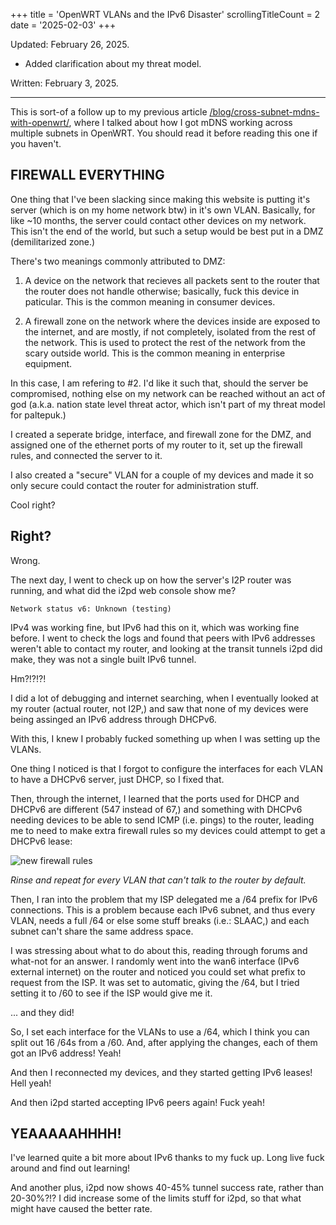+++
title               = 'OpenWRT VLANs and the IPv6 Disaster'
scrollingTitleCount = 2
date                = '2025-02-03'
+++

Updated: February 26, 2025.

- Added clarification about my threat model.

Written: February 3, 2025.

---

This is sort-of a follow up to my previous article
[/blog/cross-subnet-mdns-with-openwrt/](/blog/cross-subnet-mdns-with-openwrt/),
where I talked about how I got mDNS working across multiple subnets in
OpenWRT. You should read it before reading this one if you haven't.

## FIREWALL EVERYTHING

One thing that I've been slacking since making this website is putting it's
server (which is on my home network btw) in it's own VLAN. Basically, for like
~10 months, the server could contact other devices on my network. This isn't the
end of the world, but such a setup would be best put in a DMZ (demilitarized
zone.)

There's two meanings commonly attributed to DMZ:

1. A device on the network that recieves all packets sent to the router that the router does not handle otherwise; basically, fuck this device in paticular. This is the common meaning in consumer devices.

2. A firewall zone on the network where the devices inside are exposed to the internet, and are mostly, if not completely, isolated from the rest of the network. This is used to protect the rest of the network from the scary outside world. This is the common meaning in enterprise equipment.

In this case, I am refering to #2. I'd like it such that, should the server be
compromised, nothing else on my network can be reached without an act of god
(a.k.a. nation state level threat actor, which isn't part of my threat model for
paltepuk.)

I created a seperate bridge, interface, and firewall zone for the DMZ, and
assigned one of the ethernet ports of my router to it, set up the firewall
rules, and connected the server to it.

I also created a "secure" VLAN for a couple of my devices and made it so only
secure could contact the router for administration stuff.

Cool right?

## Right?

Wrong.

The next day, I went to check up on how the server's I2P router was running, and what did the i2pd web console show me?

```text
Network status v6: Unknown (testing)
```

IPv4 was working fine, but IPv6 had this on it, which was working fine before. I
went to check the logs and found that peers with IPv6 addresses weren't able to
contact my router, and looking at the transit tunnels i2pd did make, they was
not a single built IPv6 tunnel.

Hm?!?!?!

I did a lot of debugging and internet searching, when I eventually looked at my
router (actual router, not I2P,) and saw that none of my devices were being
assinged an IPv6 address through DHCPv6.

With this, I knew I probably fucked something up when I was setting up the
VLANs.

One thing I noticed is that I forgot to configure the interfaces for each VLAN
to have a DHCPv6 server, just DHCP, so I fixed that.

Then, through the internet, I learned that the ports used for DHCP and DHCPv6
are different (547 instead of 67,) and something with DHCPv6 needing devices to
be able to send ICMP (i.e. pings) to the router, leading me to need to make
extra firewall rules so my devices could attempt to get a DHCPv6 lease:

![new firewall rules](/blog/openwrt-vlans-and-the-ipv6-disaster/dhcpv6-firewall-rules.webp)

*Rinse and repeat for every VLAN that can't talk to the router by default.*

Then, I ran into the problem that my ISP delegated me a /64 prefix for IPv6
connections. This is a problem because each IPv6 subnet, and thus every VLAN,
needs a full /64 or else some stuff breaks (i.e.: SLAAC,) and each subnet can't
share the same address space.

I was stressing about what to do about this, reading through forums and what-not
for an answer. I randomly went into the wan6 interface (IPv6 external internet)
on the router and noticed you could set what prefix to request from the ISP. It
was set to automatic, giving the /64, but I tried setting it to /60 to see if
the ISP would give me it.

... and they did!

So, I set each interface for the VLANs to use a /64, which I think you can split
out 16 /64s from a /60. And, after applying the changes, each of them got an
IPv6 address! Yeah!

And then I reconnected my devices, and they started getting IPv6 leases! Hell
yeah!

And then i2pd started accepting IPv6 peers again! Fuck yeah!

## YEAAAAAHHHH!

I've learned quite a bit more about IPv6 thanks to my fuck up. Long live fuck
around and find out learning!

And another plus, i2pd now shows 40-45% tunnel success rate, rather than
20-30%?!? I did increase some of the limits stuff for i2pd, so that what might
have caused the better rate.
